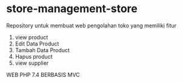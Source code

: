 # store-management-store


Repository untuk membuat web pengolahan toko yang memiliki fitur
1. view product
2. Edit Data Product
3. Tambah Data Product
4. Hapus product
5. view supplier

WEB PHP 7.4
BERBASIS MVC

